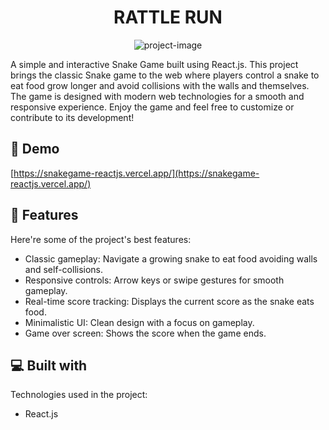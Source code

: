 <h1 align="center" id="title">RATTLE RUN</h1>

<p align="center"><img src="https://socialify.git.ci/alishaofficial88/SnakeGame/image?description=1&amp;font=Bitter&amp;forks=1&amp;issues=1&amp;language=1&amp;name=1&amp;owner=1&amp;pattern=Solid&amp;pulls=1&amp;stargazers=1&amp;theme=Dark" alt="project-image"></p>

<p id="description">A simple and interactive Snake Game built using React.js. This project brings the classic Snake game to the web where players control a snake to eat food grow longer and avoid collisions with the walls and themselves. The game is designed with modern web technologies for a smooth and responsive experience. Enjoy the game and feel free to customize or contribute to its development!</p>

<h2>🚀 Demo</h2>

[https://snakegame-reactjs.vercel.app/](https://snakegame-reactjs.vercel.app/)



  
  
<h2>🧐 Features</h2>

Here're some of the project's best features:

*   Classic gameplay: Navigate a growing snake to eat food avoiding walls and self-collisions.
*   Responsive controls: Arrow keys or swipe gestures for smooth gameplay.
*   Real-time score tracking: Displays the current score as the snake eats food.
*   Minimalistic UI: Clean design with a focus on gameplay.
*   Game over screen: Shows the score when the game ends.

  
  
<h2>💻 Built with</h2>

Technologies used in the project:

*   React.js
